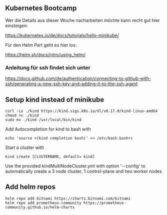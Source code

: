 ## Kubernetes Bootcamp

Wer die Details aus dieser Woche nacharbeiten möchte kann recht gut hier einsteigen:

https://kubernetes.io/de/docs/tutorials/hello-minikube/

Für den Helm Part geht es hier los:

https://helm.sh/docs/intro/using_helm/




### Anleitung für ssh findet sich unter

https://docs.github.com/de/authentication/connecting-to-github-with-ssh/generating-a-new-ssh-key-and-adding-it-to-the-ssh-agent




## Setup kind instead of minikube
```
curl -Lo ./kind https://kind.sigs.k8s.io/dl/v0.17.0/kind-linux-amd64
chmod +x ./kind
sudo mv ./kind /usr/local/bin/kind
```
Add Autocompletion for kind to bash with  
```
echo 'source <(kind completion bash)' >> /etc/bash.bashrc
```
Start a cluster with
```
kind create [CLUSTERNAME, default= kind]
```
Use the provided kindMultiNodeCluster.yml with option '--config' to automatically create a 3 node cluster, 1 control-plane and two worker nodes

## Add helm repos
```
helm repo add bitnami https://charts.bitnami.com/bitnami                
helm repo add prometheus-community https://prometheus-community.github.io/helm-charts
```
